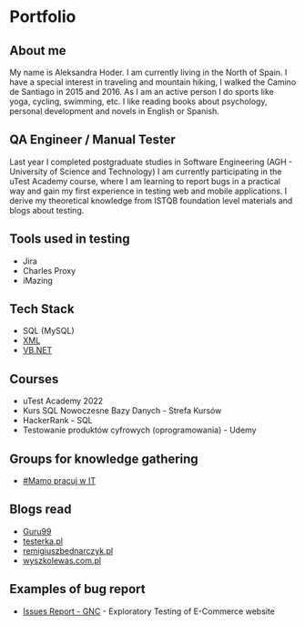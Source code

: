 # Portfolio


## About me
My name is Aleksandra Hoder.
I am currently living in the North of Spain.
I have a special interest in traveling and mountain hiking, I walked the Camino de Santiago in 2015 and 2016. 
As I am an active person I do sports like yoga, cycling, swimming, etc. I like reading books about psychology, personal development and novels in English or Spanish.

## QA Engineer / Manual Tester

Last year I completed postgraduate studies in Software Engineering (AGH - University of Science and Technology)
I am currently participating in the uTest Academy course, where I am learning to report bugs in a practical way and gain my first experience in testing web and mobile applications. I derive my theoretical knowledge from ISTQB foundation level materials and blogs about testing.

 ## Tools used in testing
 
 * Jira
 * Charles Proxy
 * iMazing

 ## Tech Stack
 
 * SQL (MySQL)
 * [XML](https://github.com/hoderaleksandra/invoices)
 * [VB.NET](https://github.com/hoderaleksandra/bookstore)
 
 ## Courses
 
 * uTest Academy 2022 
 * Kurs SQL Nowoczesne Bazy Danych - Strefa Kursów
 * HackerRank - SQL
 * Testowanie produktów cyfrowych (oprogramowania) - Udemy 
 
 ## Groups for knowledge gathering
 
 * [#Mamo pracuj w IT](https://www.facebook.com/groups/mamopracujwit)

 ## Blogs read
 * [Guru99](https://www.guru99.com/)
 * [testerka.pl](http://testerka.pl)
 * [remigiuszbednarczyk.pl](https://remigiuszbednarczyk.pl/)
 * [wyszkolewas.com.pl](https://www.wyszkolewas.com.pl/)

 ## Examples of bug report
 * [Issues Report - GNC](https://drive.google.com/drive/folders/1Nus_N-jvmE9D_5tm1UjnLH_LuT8P5xyE?usp=sharing) - Exploratory Testing of E-Commerce website
